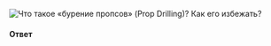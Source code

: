 ![Что такое «бурение пропсов» (Prop Drilling)? Как его избежать?](https://youtu.be/81yRgVQ1ciM?t=532)

#### Ответ

